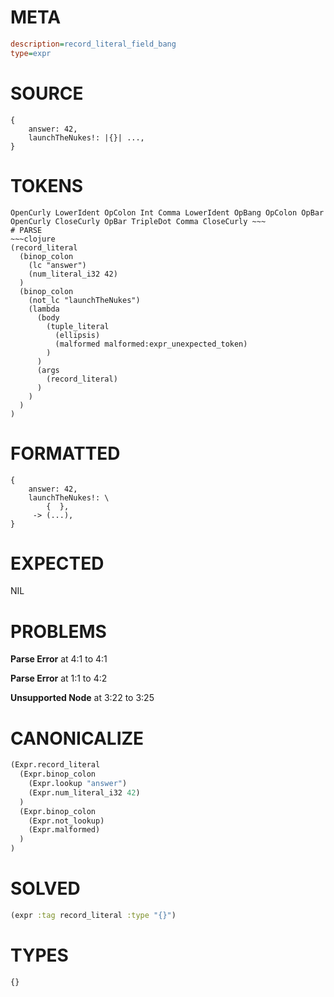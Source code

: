 # META
~~~ini
description=record_literal_field_bang
type=expr
~~~
# SOURCE
~~~roc
{
    answer: 42,
    launchTheNukes!: |{}| ...,
}
~~~
# TOKENS
~~~text
OpenCurly LowerIdent OpColon Int Comma LowerIdent OpBang OpColon OpBar OpenCurly CloseCurly OpBar TripleDot Comma CloseCurly ~~~
# PARSE
~~~clojure
(record_literal
  (binop_colon
    (lc "answer")
    (num_literal_i32 42)
  )
  (binop_colon
    (not_lc "launchTheNukes")
    (lambda
      (body
        (tuple_literal
          (ellipsis)
          (malformed malformed:expr_unexpected_token)
        )
      )
      (args
        (record_literal)
      )
    )
  )
)
~~~
# FORMATTED
~~~roc
{
	answer: 42,
	launchTheNukes!: \
		{  },
	 -> (...),
}
~~~
# EXPECTED
NIL
# PROBLEMS
**Parse Error**
at 4:1 to 4:1

**Parse Error**
at 1:1 to 4:2

**Unsupported Node**
at 3:22 to 3:25

# CANONICALIZE
~~~clojure
(Expr.record_literal
  (Expr.binop_colon
    (Expr.lookup "answer")
    (Expr.num_literal_i32 42)
  )
  (Expr.binop_colon
    (Expr.not_lookup)
    (Expr.malformed)
  )
)
~~~
# SOLVED
~~~clojure
(expr :tag record_literal :type "{}")
~~~
# TYPES
~~~roc
{}
~~~
